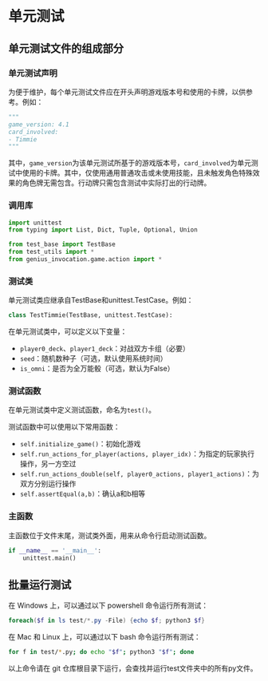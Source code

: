 # 单元测试
## 单元测试文件的组成部分
### 单元测试声明
为便于维护，每个单元测试文件应在开头声明游戏版本号和使用的卡牌，以供参考。例如：
```py
"""
game_version: 4.1
card_involved:
- Timmie
"""
```
其中，`game_version`为该单元测试所基于的游戏版本号，`card_involved`为单元测试中使用的卡牌。其中，仅使用通用普通攻击或未使用技能，且未触发角色特殊效果的角色牌无需包含。行动牌只需包含测试中实际打出的行动牌。

### 调用库
```py
import unittest
from typing import List, Dict, Tuple, Optional, Union

from test_base import TestBase
from test_utils import *
from genius_invocation.game.action import *
```

### 测试类
单元测试类应继承自TestBase和unittest.TestCase。例如：
```py
class TestTimmie(TestBase, unittest.TestCase):
```

在单元测试类中，可以定义以下变量：
- `player0_deck`、`player1_deck`：对战双方卡组（必要）
- `seed`：随机数种子（可选，默认使用系统时间）
- `is_omni`：是否为全万能骰（可选，默认为False）

### 测试函数
在单元测试类中定义测试函数，命名为`test()`。

测试函数中可以使用以下常用函数：
- `self.initialize_game()`：初始化游戏
- `self.run_actions_for_player(actions, player_idx)`：为指定的玩家执行操作，另一方空过
- `self.run_actions_double(self, player0_actions, player1_actions)`：为双方分别运行操作
- `self.assertEqual(a,b)`：确认a和b相等

### 主函数
主函数位于文件末尾，测试类外面，用来从命令行启动测试函数。
```py
if __name__ == '__main__':
    unittest.main()
```

## 批量运行测试
在 Windows 上，可以通过以下 powershell 命令运行所有测试：
```powershell
foreach($f in ls test/*.py -File) {echo $f; python3 $f}
```

在 Mac 和 Linux 上，可以通过以下 bash 命令运行所有测试：
```bash
for f in test/*.py; do echo "$f"; python3 "$f"; done
```

以上命令请在 git 仓库根目录下运行，会查找并运行test文件夹中的所有py文件。